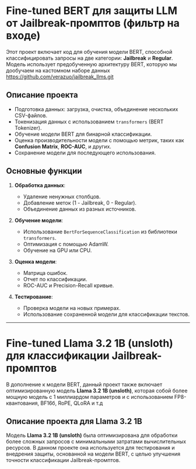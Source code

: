 # Fine-tuned BERT для защиты LLM от Jailbreak-промптов (фильтр на входе)

Этот проект включает код для обучения модели BERT, способной классифицировать запросы на две категории: **Jailbreak** и **Regular**. Модель использует предобученную архитектуру BERT, которую мы дообучаем на кастомном наборе данных https://github.com/verazuo/jailbreak_llms.git

## Описание проекта

- Подготовка данных: загрузка, очистка, объединение нескольких CSV-файлов.
- Токенизация данных с использованием `transformers` (BERT Tokenizer).
- Обучение модели BERT для бинарной классификации.
- Оценка производительности модели с помощью метрик, таких как **Confusion Matrix**, **ROC-AUC**, и других.
- Сохранение модели для последующего использования.

## Основные функции

1. **Обработка данных**:
   - Удаление ненужных столбцов.
   - Добавление меток (1 - Jailbreak, 0 - Regular).
   - Объединение данных из разных источников.

2. **Обучение модели**:
   - Использование `BertForSequenceClassification` из библиотеки `transformers`.
   - Оптимизация с помощью AdamW.
   - Обучение на GPU или CPU.

3. **Оценка модели**:
   - Матрица ошибок.
   - Отчет по классификации.
   - ROC-AUC и Precision-Recall кривые.

4. **Тестирование**:
   - Проверка модели на новых примерах.
   - Использование сохраненной модели для классификации текстов.

---

# Fine-tuned Llama 3.2 1B (unsloth) для классификации Jailbreak-промптов

В дополнение к модели BERT, данный проект также включает оптимизированную модель **Llama 3.2 1B (unsloth)**, которая собой более мощную модель с 1 миллиардом параметров и с использованием FP8-квантования, BF16б, RoPE, QLoRA и т.д

## Описание проекта для Llama 3.2 1B

Модель **Llama 3.2 1B (unsloth)** была оптимизирована для обработки более сложных запросов с минимальными затратами вычислительных ресурсов. В данном проекте она используется для тестирования и внедрения защиты, основанной на модели BERT, с целью улучшения точности классификации Jailbreak-промптов. 
